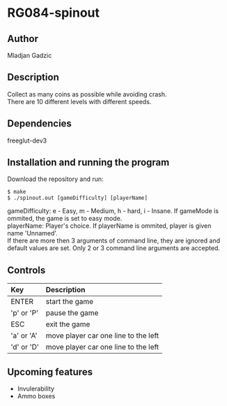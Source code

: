 # RG084-spinout

 ## Author 
Mladjan Gadzic
 
 ## Description
 Collect as many coins as possible while avoiding crash.
<br>
There are 10 different levels with different speeds.
 
 ## Dependencies
freeglut-dev3

 ## Installation and running the program
 Download the repository and run: 
 ```
 $ make
 $ ./spinout.out [gameDifficulty] [playerName]
 ```
 gameDifficulty: e - Easy, m - Medium, h - hard, i - Insane. If gameMode is ommited, the game is set to easy mode.
<br>
 playerName: Player's choice. If playerName is ommited, player is given name 'Unnamed'.
 <br>
 If there are more then 3 arguments of command line, they are ignored and default values are set. Only 2 or 3 command line arguments are accepted.
 
 ## Controls 
 | **Key** | **Description** |
 | :---  | :--- |
 | ENTER | start the game |
 | 'p' or 'P' | pause the game |
 | ESC | exit the game |
 | 'a' or 'A' | move player car one line to the left |
 | 'd' or 'D' | move player car one line to the left |
 
 ## Upcoming features
 * Invulerability
 * Ammo boxes